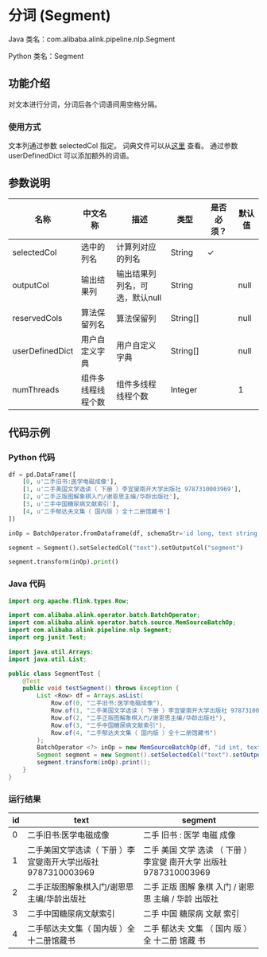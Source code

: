 # 分词 (Segment)
Java 类名：com.alibaba.alink.pipeline.nlp.Segment

Python 类名：Segment


## 功能介绍

对文本进行分词，分词后各个词语间用空格分隔。

### 使用方式

文本列通过参数 selectedCol 指定。
词典文件可以从[这里](https://github.com/alibaba/Alink/blob/f69c21cff49518c284727f50e216b23575631dd2/core/src/main/resources/dict.txt)
查看。 通过参数 userDefinedDict 可以添加额外的词语。

## 参数说明

| 名称 | 中文名称 | 描述 | 类型 | 是否必须？ | 默认值 |
| --- | --- | --- | --- | --- | --- |
| selectedCol | 选中的列名 | 计算列对应的列名 | String | ✓ |  |
| outputCol | 输出结果列 | 输出结果列列名，可选，默认null | String |  | null |
| reservedCols | 算法保留列名 | 算法保留列 | String[] |  | null |
| userDefinedDict | 用户自定义字典 | 用户自定义字典 | String[] |  | null |
| numThreads | 组件多线程线程个数 | 组件多线程线程个数 | Integer |  | 1 |

## 代码示例

### Python 代码

```python
df = pd.DataFrame([
    [0, u'二手旧书:医学电磁成像'],
    [1, u'二手美国文学选读（ 下册 ）李宜燮南开大学出版社 9787310003969'],
    [2, u'二手正版图解象棋入门/谢恩思主编/华龄出版社'],
    [3, u'二手中国糖尿病文献索引'],
    [4, u'二手郁达夫文集（ 国内版 ）全十二册馆藏书']
])

inOp = BatchOperator.fromDataframe(df, schemaStr='id long, text string')

segment = Segment().setSelectedCol("text").setOutputCol("segment")

segment.transform(inOp).print()
```

### Java 代码

```java
import org.apache.flink.types.Row;

import com.alibaba.alink.operator.batch.BatchOperator;
import com.alibaba.alink.operator.batch.source.MemSourceBatchOp;
import com.alibaba.alink.pipeline.nlp.Segment;
import org.junit.Test;

import java.util.Arrays;
import java.util.List;

public class SegmentTest {
	@Test
	public void testSegment() throws Exception {
		List <Row> df = Arrays.asList(
			Row.of(0, "二手旧书:医学电磁成像"),
			Row.of(1, "二手美国文学选读（ 下册 ）李宜燮南开大学出版社 9787310003969"),
			Row.of(2, "二手正版图解象棋入门/谢恩思主编/华龄出版社"),
			Row.of(3, "二手中国糖尿病文献索引"),
			Row.of(4, "二手郁达夫文集（ 国内版 ）全十二册馆藏书")
		);
		BatchOperator <?> inOp = new MemSourceBatchOp(df, "id int, text string");
		Segment segment = new Segment().setSelectedCol("text").setOutputCol("segment");
		segment.transform(inOp).print();
	}
}
```

### 运行结果

| id  | text                                   | segment                                       |
|-----|----------------------------------------|-----------------------------------------------|
| 0   | 二手旧书:医学电磁成像                            | 二手 旧书 : 医学 电磁 成像                              |
| 1   | 二手美国文学选读（ 下册 ）李宜燮南开大学出版社 9787310003969 | 二手 美国 文学 选读 （ 下册 ） 李宜燮 南开大学 出版社 9787310003969 |
| 2   | 二手正版图解象棋入门/谢恩思主编/华龄出版社                 | 二手 正版 图解 象棋 入门 / 谢恩 思 主编 / 华龄 出版社             |
| 3   | 二手中国糖尿病文献索引                            | 二手 中国 糖尿病 文献 索引                               |
| 4   | 二手郁达夫文集（ 国内版 ）全十二册馆藏书                  | 二手 郁达夫 文集 （ 国内 版 ） 全 十二册 馆藏 书                 |
